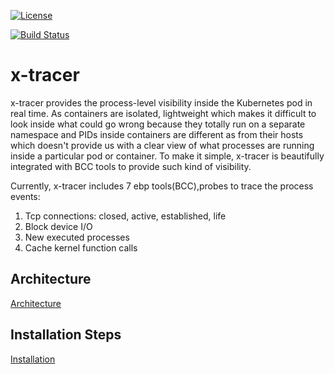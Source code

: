 [![License](https://img.shields.io/badge/License-Apache%202.0-blue.svg)](https://opensource.org/licenses/Apache-2.0) 

[![Build Status](https://travis-ci.com/ITRI-ICL-Peregrine/x-tracer.svg?branch=master)](https://travis-ci.com/ITRI-ICL-Peregrine/x-tracer)

# x-tracer
x-tracer provides the process-level visibility inside the Kubernetes pod in real time. As containers are isolated, lightweight which makes it difficult to look inside what 
could go wrong because they totally run on a separate namespace and PIDs inside containers are different as from their hosts which doesn't provide us with a clear view of 
what processes are running inside a particular pod or container. To make it simple, x-tracer is beautifully integrated with BCC tools to provide such kind of visibility.

Currently, x-tracer includes 7 ebp tools(BCC),probes to trace the process events:
1. Tcp connections: closed, active, established, life
2. Block device I/O 
3. New executed processes
4. Cache kernel function calls
  
## Architecture

[Architecture](docs/Architecture.md)

## Installation Steps

[Installation](docs/x-tracer-installation)



